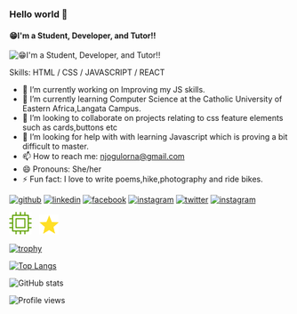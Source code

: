 
### Hello world 👋
#### 😁I'm a Student, Developer, and Tutor!!
![😁I'm a Student, Developer, and Tutor!!](https://github.com/Njogu-Lorna/Pride/blob/main/pride.jpeg)


Skills: HTML / CSS / JAVASCRIPT / REACT

- 🔭 I’m currently working on Improving my JS skills. 
- 🌱 I’m currently learning Computer Science at the Catholic University of Eastern Africa,Langata Campus. 
- 👯 I’m looking to collaborate on projects relating to css feature elements such as cards,buttons etc 
- 🤔 I’m looking for help with with learning Javascript which is proving a bit difficult to master. 
- 📫 How to reach me: njogulorna@gmail.com 
- 😄 Pronouns: She/her 
- ⚡ Fun fact: I love to write poems,hike,photography and ride bikes. 


[<img src='https://cdn.jsdelivr.net/npm/simple-icons@3.0.1/icons/github.svg' alt='github' height='40'>](https://github.com/Njogu-Lorna)  [<img src='https://cdn.jsdelivr.net/npm/simple-icons@3.0.1/icons/linkedin.svg' alt='linkedin' height='40'>](https://www.linkedin.com/in/lorna-njogu-14b5251b2/?lipi=urn%3Ali%3Apage%3Ad_flagship3_feed%3BnEXY7SxASHyewD%2ButIKedw%3D%3D/)  [<img src='https://cdn.jsdelivr.net/npm/simple-icons@3.0.1/icons/facebook.svg' alt='facebook' height='40'>](https://www.facebook.com/lorna.w.njogu)  [<img src='https://cdn.jsdelivr.net/npm/simple-icons@3.0.1/icons/instagram.svg' alt='instagram' height='40'>](https://www.instagram.com/_.njogu._/)  [<img src='https://cdn.jsdelivr.net/npm/simple-icons@3.0.1/icons/twitter.svg' alt='twitter' height='40'>](https://twitter.com/El__Njogu)  [<img src='https://cdn.jsdelivr.net/npm/simple-icons@3.0.1/icons/instagram.svg' alt='instagram' height='40'>](https://www.instagram.com/el.njogu_/)  

<a href='https://docs.github.com/en/developers'><img src='https://raw.githubusercontent.com/acervenky/animated-github-badges/master/assets/devbadge.gif' width='40' height='40'></a> <a href='https://stars.github.com/'><img src='https://raw.githubusercontent.com/acervenky/animated-github-badges/master/assets/starbadge.gif' width='35' height='35'></a> 

[![trophy](https://github-profile-trophy.vercel.app/?username=Njogu-Lorna)](https://github.com/ryo-ma/github-profile-trophy)

[![Top Langs](https://github-readme-stats.vercel.app/api/top-langs/?username=Njogu-Lorna)](https://github.com/anuraghazra/github-readme-stats)

![GitHub stats](https://github-readme-stats.vercel.app/api?username=Njogu-Lorna&show_icons=true)  

![Profile views](https://gpvc.arturio.dev/Njogu-Lorna)  
